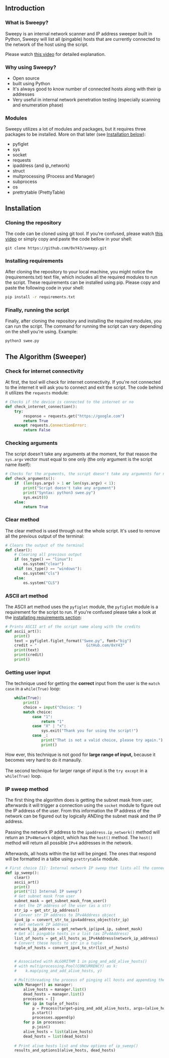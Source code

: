 ## Introduction
### What is Sweepy?
Sweepy is an internal network scanner and IP address sweeper built in Python, Sweepy will list all (pingable) hosts that are currently connected to the network of the host using the script.

Please watch [this video](https://youtu.be/ohFFMTxaFmc) for detailed explanation.

### Why using Sweepy?
- Open source
- built using Python
- It's always good to know number of connected hosts along with their ip addresses
- Very useful in internal network penetration testing (especially scanning and enumeration phase)

### Modules
Sweepy utilizes a lot of modules and packages, but it requires three packages to be installed. More on that later (see [Installation below](#installation)):
- pyfiglet
- sys
- socket
- requests
- ipaddress (and ip_network)
- struct
- multprocessing (Process and Manager)
- subprocess
- os
- prettrytable (PrettyTable)

## Installation
### Cloning the repository
The code can be cloned using git tool. If you're confused, please watch [this video](https://www.youtube.com/watch?v=q9wc7hUrW8U) or simply copy and paste the code bellow in your shell:
```
git clone https://github.com/0xY43/sweepy.git
```

### Installing requirements
After cloning the repository to your local machine, you might notice the (requirements.txt) text file, which includes all the required modules to run the script. These requirements can be installed using pip. Please copy and paste the following code in your shell:
```bash
pip install -r requirements.txt
```

### Finally, running the script
Finally, after cloning the repository and installing the required modules, you can run the script. The command for running the script can vary depending on the shell you're using. Example:
```bash
python3 swee.py
```

## The Algorithm (Sweeper)

### Check for internet connectivity
At first, the tool will check for internet connectivity. If you're not connected to the internet it will ask you to connect and exit the script. The code behind it utilizes the `requests` module:
```python
# Checks if the device is connected to the internet or no
def check_internet_connection():
    try:
        response = requests.get("https://google.com")
        return True
    except requests.ConnectionError:
        return False

```

### Checking arguments
The script doesn't take any arguments at the moment, for that reason the `sys.argv` vector must equal to one only (the only argument is the script name itself):
```python
# Checks for the arguments, the script doesn't take any arguments for now
def check_arguments():
    if  (len(sys.argv) > 1 or len(sys.argv) < 1):
        print("Script doesn't take any argument")
        print("Syntax: python3 swee.py")
        sys.exit(0)
    else:
        return True
```

### Clear method
The clear method is used through out the whole script. It's used to remove all the previous output of the terminal:
```python
# Clears the output of the terminal
def clear():
    # Clearing all previous output
    if (os_type() == "linux"):
        os.system("clear")
    elif (os_type() == "windows"):
        os.system("cls")
    else:
        os.system("CLS")
```

### ASCII art method
The ASCII art method uses the `pyfiglet` module, the `pyfiglet` module is a requirement for the script to run. If you're confused please take a look at the [installating requirements section](#installing-requirements):
```python
# Prints ASCII art of the script name along with the credits
def ascii_art():
    print()
    text = pyfiglet.figlet_format("Swee.py", font="big")
    credit = "                      GitHub.com/0xY43"
    print(text)
    print(credit)
    print()
```

### Getting user input
The technique used for getting the **correct** input from the user is the `match case` in a `while(True)` loop:
```python
    while(True):
        print()
        choice = input("Choice: ")
        match choice:
            case "1":
                return "1"
            case "X" | "x":
                sys.exit("Thank you for using the script!")
            case _:
                print("That is not a valid choice, please try again.")
                print()

```
How ever, this technique is not good for **large range of input,** because it becomes very hard to do it manaully.
<br>
\
The second technique for larger range of input is the `try except` in a `while(True)` loop.

### IP sweep method
The first thing the algorithm does is getting the subnet mask from user, afterwards it will trigger a connection using the `socket` module to figure out the IP address of the user. From this information the IP address of the network can be figured out by logically ANDing the subnet mask and the IP address. <br>
\
Passing the network IP address to the `ipaddress.ip_network()` method will return an `IPv4Network` object, which has the `host()` method. The `host()` method will return all possible `IPv4` addresses in the network.
<br>
\
Afterwards, all hosts within the list will be pinged. The ones that respond will be formatted in a talbe using `prettrytable` module.
```python
# First choice [1]: Internal network IP sweep that lists all the connected alive hosts
def ip_sweep():
    clear()
    ascii_art()
    print()
    print("[1] Internal IP sweep")
    # Get subnet mask from user
    subnet_mask = get_subnet_mask_from_user()
    # Get the IP address of the user (as a str)
    str_ip = get_str_ip_address()
    # Conver str IP address to IPv4Address object
    ipv4_ip = convert_str_to_ipv4address_object(str_ip)
    # Get network IP address
    network_ip_address = get_network_ip(ipv4_ip, subnet_mask)
    # Get all pingable hosts in a list (as IPv4Address)
    list_of_hosts = get_all_hosts_as_IPv4Address(network_ip_address)
    # Convert these hosts to str in a tuple
    tuple_of_hosts = convert_ipv4_to_str(list_of_hosts)


    # Associated with ALGORITHM 1 in ping_and_add_alive_hosts()
    # with multiprocessing.Pool(CONCURRENCY) as k:
    #    k.map(ping_and_add_alive_hosts, y)
    
    # Multithreading the process of pinging all hosts and appending them to their corresponding list
    with Manager() as manager:
        alive_hosts = manager.list()
        dead_hosts = manager.list()
        processes = []
        for ip in tuple_of_hosts:
            p = Process(target=ping_and_add_alive_hosts, args=(alive_hosts, dead_hosts, ip))
            p.start()
            processes.append(p)
        for p in processes:
            p.join()
        alive_hosts = list(alive_hosts)
        dead_hosts = list(dead_hosts)
        
    # Print alive hosts list and show options of ip_sweep()
    results_and_options1(alive_hosts, dead_hosts)
```
